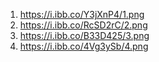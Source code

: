 1. https://i.ibb.co/Y3jXnP4/1.png
2. https://i.ibb.co/RcSD2rC/2.png
3. https://i.ibb.co/B33D425/3.png
4. https://i.ibb.co/4Vg3ySb/4.png